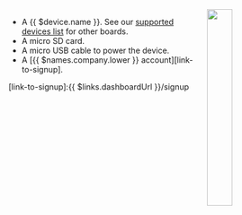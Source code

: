 <img style="float: right;padding-left: 10px;" src="/img/{{ $device.id }}/{{ $device.id }}.jpg" width="30%">

* A {{ $device.name }}. See our [supported devices list][supportedDevicesList] for other boards.
* A micro SD card.
* A micro USB cable to power the device.
* A [{{ $names.company.lower }} account][link-to-signup].

[supportedDevicesList]:/reference/hardware/devices/
[link-to-signup]:{{ $links.dashboardUrl }}/signup